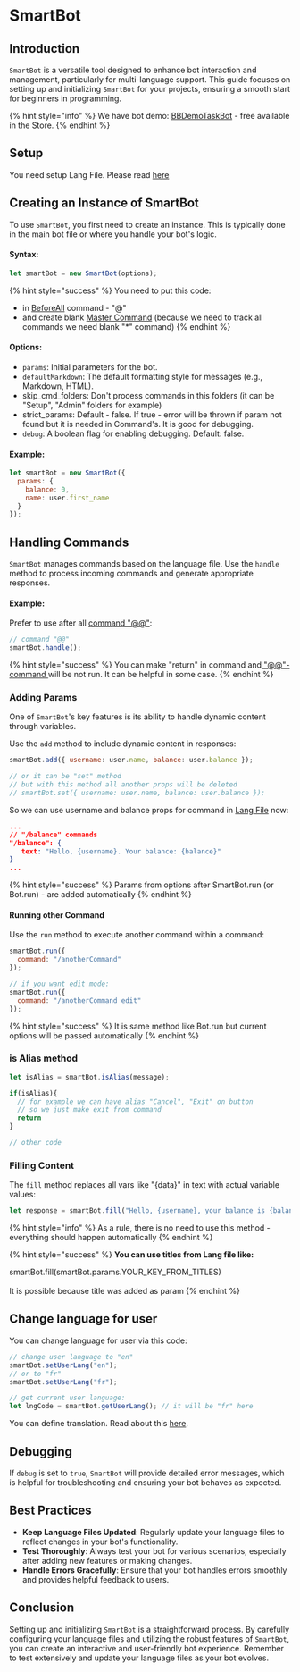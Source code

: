 # SmartBot

## Introduction

`SmartBot` is a versatile tool designed to enhance bot interaction and management, particularly for multi-language support. This guide focuses on setting up and initializing `SmartBot` for your projects, ensuring a smooth start for beginners in programming.

{% hint style="info" %}
We have bot demo: [BBDemoTaskBot](https://t.me/BBDemoTaskBot) - free available in the Store.&#x20;
{% endhint %}

## Setup

You need setup Lang File. Please read [here](lang-file.md)



## Creating an Instance of SmartBot

To use `SmartBot`, you first need to create an instance. This is typically done in the main bot file or where you handle your bot's logic.

#### Syntax:

```javascript
let smartBot = new SmartBot(options);
```

{% hint style="success" %}
You need to put this code:

* in [BeforeAll](../bjs/always-running-commands.md#beforeall-and-afterall-commands) command - "@"
* and create blank [Master Command](../bjs/always-running-commands.md#master-command) (because we need to track all commands we need blank "\*" command)
{% endhint %}

#### Options:

* `params`: Initial parameters for the bot.
* `defaultMarkdown`: The default formatting style for messages (e.g., Markdown, HTML).
* skip\_cmd\_folders: Don't process commands in this folders (it can be "Setup", "Admin" folders for example)
* strict\_params: Default - false. If true - error will be thrown if param not found but it is needed in Command's. It is good for debugging.
* `debug`: A boolean flag for enabling debugging. Default: false.

#### Example:

```javascript
let smartBot = new SmartBot({
  params: {
    balance: 0,
    name: user.first_name
  }
});
```

## Handling Commands

`SmartBot` manages commands based on the language file. Use the `handle` method to process incoming commands and generate appropriate responses.

#### Example:

Prefer to use after all [command "@@"](../bjs/always-running-commands.md#beforeall-and-afterall-commands):

```javascript
// command "@@"
smartBot.handle();
```

{% hint style="success" %}
You can make "return" in command and[ "@@"-command ](../bjs/always-running-commands.md#beforeall-and-afterall-commands)will be not run. It can be helpful in some case.
{% endhint %}



### Adding Params

One of `SmartBot`'s key features is its ability to handle dynamic content through variables.



Use the `add` method to include dynamic content in responses:

```javascript
smartBot.add({ username: user.name, balance: user.balance });

// or it can be "set" method
// but with this method all another props will be deleted
// smartBot.set({ username: user.name, balance: user.balance });
```

So we can use username and balance props for command in [Lang File](lang-file.md) now:

```json
...
// "/balance" commands
"/balance": {
   text: "Hello, {username}. Your balance: {balance}"
}
...
```



{% hint style="success" %}
Params from options after SmartBot.run (or Bot.run) - are added automatically
{% endhint %}



#### Running other Command

Use the `run` method to execute another command within a command:

```javascript
smartBot.run({
  command: "/anotherCommand"
});

// if you want edit mode:
smartBot.run({
  command: "/anotherCommand edit"
});
```

{% hint style="success" %}
It is same method like Bot.run but current options will be passed automatically
{% endhint %}

### is Alias method

```javascript
let isAlias = smartBot.isAlias(message);

if(isAlias){
  // for example we can have alias "Cancel", "Exit" on button
  // so we just make exit from command
  return
}

// other code
```



### Filling Content

The `fill` method replaces all vars like "{data}" in text with actual variable values:

```javascript
let response = smartBot.fill("Hello, {username}, your balance is {balance}");
```

{% hint style="info" %}
As a rule, there is no need to use this method - everything should happen automatically
{% endhint %}

{% hint style="success" %}
**You can use titles from Lang file like:**

smartBot.fill(smartBot.params.YOUR\_KEY\_FROM\_TITLES)\
\
It is possible because title was added as param
{% endhint %}



## Change language for user

You can change language for user via this code:

```javascript
// change user language to "en"
smartBot.setUserLang("en");
// or to "fr"
smartBot.setUserLang("fr");

// get current user language:
let lngCode = smartBot.getUserLang(); // it will be "fr" here
```

You can define translation. Read about this [here](lang-file.md).

## Debugging

If `debug` is set to `true`, `SmartBot` will provide detailed error messages, which is helpful for troubleshooting and ensuring your bot behaves as expected.



## Best Practices

* **Keep Language Files Updated**: Regularly update your language files to reflect changes in your bot's functionality.
* **Test Thoroughly**: Always test your bot for various scenarios, especially after adding new features or making changes.
* **Handle Errors Gracefully**: Ensure that your bot handles errors smoothly and provides helpful feedback to users.



## Conclusion

Setting up and initializing `SmartBot` is a straightforward process. By carefully configuring your language files and utilizing the robust features of `SmartBot`, you can create an interactive and user-friendly bot experience. Remember to test extensively and update your language files as your bot evolves.
